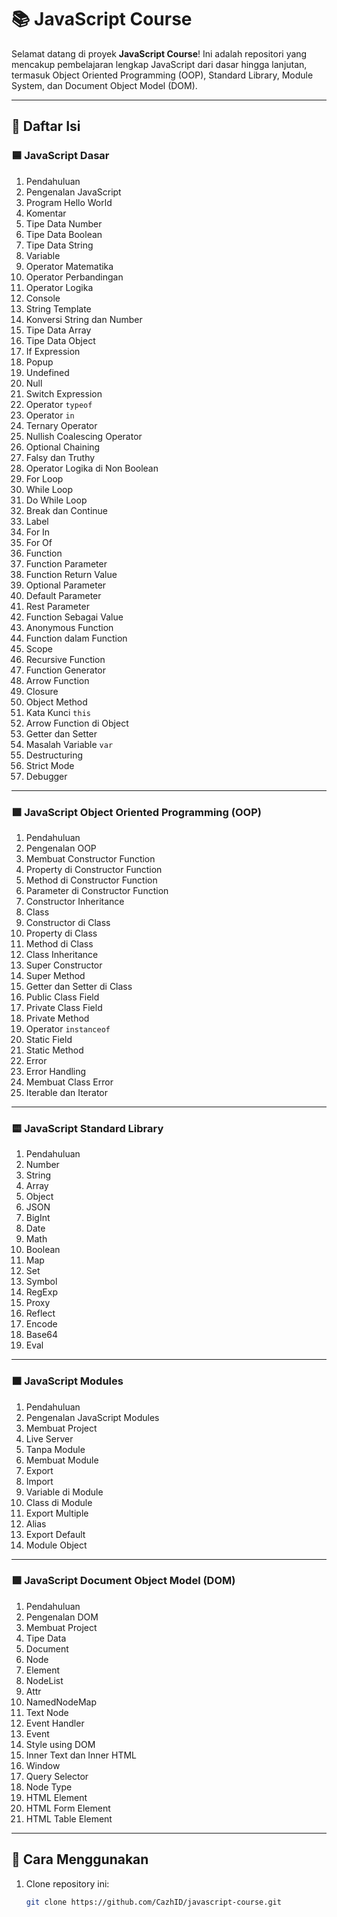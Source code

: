 # 📚 JavaScript Course

Selamat datang di proyek **JavaScript Course**! Ini adalah repositori yang mencakup pembelajaran lengkap JavaScript dari dasar hingga lanjutan, termasuk Object Oriented Programming (OOP), Standard Library, Module System, dan Document Object Model (DOM).

---

## 📖 Daftar Isi

### 🟦 JavaScript Dasar
1. Pendahuluan  
2. Pengenalan JavaScript  
3. Program Hello World  
4. Komentar  
5. Tipe Data Number  
6. Tipe Data Boolean  
7. Tipe Data String  
8. Variable  
9. Operator Matematika  
10. Operator Perbandingan  
11. Operator Logika  
12. Console  
13. String Template  
14. Konversi String dan Number  
15. Tipe Data Array  
16. Tipe Data Object  
17. If Expression  
18. Popup  
19. Undefined  
20. Null  
21. Switch Expression  
22. Operator `typeof`  
23. Operator `in`  
24. Ternary Operator  
25. Nullish Coalescing Operator  
26. Optional Chaining  
27. Falsy dan Truthy  
28. Operator Logika di Non Boolean  
29. For Loop  
30. While Loop  
31. Do While Loop  
32. Break dan Continue  
33. Label  
34. For In  
35. For Of  
36. Function  
37. Function Parameter  
38. Function Return Value  
39. Optional Parameter  
40. Default Parameter  
41. Rest Parameter  
42. Function Sebagai Value  
43. Anonymous Function  
44. Function dalam Function  
45. Scope  
46. Recursive Function  
47. Function Generator  
48. Arrow Function  
49. Closure  
50. Object Method  
51. Kata Kunci `this`  
52. Arrow Function di Object  
53. Getter dan Setter  
54. Masalah Variable `var`  
55. Destructuring  
56. Strict Mode  
57. Debugger  

---

### 🟩 JavaScript Object Oriented Programming (OOP)
1. Pendahuluan  
2. Pengenalan OOP  
3. Membuat Constructor Function  
4. Property di Constructor Function  
5. Method di Constructor Function  
6. Parameter di Constructor Function  
7. Constructor Inheritance  
8. Class  
9. Constructor di Class  
10. Property di Class  
11. Method di Class  
12. Class Inheritance  
13. Super Constructor  
14. Super Method  
15. Getter dan Setter di Class  
16. Public Class Field  
17. Private Class Field  
18. Private Method  
19. Operator `instanceof`  
20. Static Field  
21. Static Method  
22. Error  
23. Error Handling  
24. Membuat Class Error  
25. Iterable dan Iterator  

---

### 🟨 JavaScript Standard Library
1. Pendahuluan  
2. Number  
3. String  
4. Array  
5. Object  
6. JSON  
7. BigInt  
8. Date  
9. Math  
10. Boolean  
11. Map  
12. Set  
13. Symbol  
14. RegExp  
15. Proxy  
16. Reflect  
17. Encode  
18. Base64  
19. Eval  

---

### 🟧 JavaScript Modules
1. Pendahuluan  
2. Pengenalan JavaScript Modules  
3. Membuat Project  
4. Live Server  
5. Tanpa Module  
6. Membuat Module  
7. Export  
8. Import  
9. Variable di Module  
10. Class di Module  
11. Export Multiple  
12. Alias  
13. Export Default  
14. Module Object  

---

### 🟪 JavaScript Document Object Model (DOM)
1. Pendahuluan  
2. Pengenalan DOM  
3. Membuat Project  
4. Tipe Data  
5. Document  
6. Node  
7. Element  
8. NodeList  
9. Attr  
10. NamedNodeMap  
11. Text Node  
12. Event Handler  
13. Event  
14. Style using DOM  
15. Inner Text dan Inner HTML  
16. Window  
17. Query Selector  
18. Node Type  
19. HTML Element  
20. HTML Form Element  
21. HTML Table Element  

---

## 🚀 Cara Menggunakan

1. Clone repository ini:
   ```bash
   git clone https://github.com/CazhID/javascript-course.git
